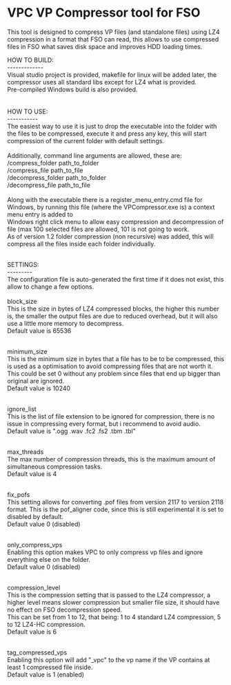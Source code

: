 # VPC VP Compressor tool for FSO<br/>

This tool is designed to compress VP files (and standalone files) using LZ4 compression in a format that FSO can read, this allows to use compressed files in FSO what saves disk space and improves HDD loading times.<br/>

HOW TO BUILD:<br/>
-------------<br/>
Visual studio project is provided, makefile for linux will be added later, the compressor uses all standard libs except for LZ4 what is provided.<br/>
Pre-compiled Windows build is also provided.<br/>
<br/>
<br/>
HOW TO USE:<br/>
-----------<br/>
The easiest way to use it is just to drop the executable into the folder with the files to be compressed, execute it and press any key, this will start compression of the current folder with default settings.<br/>
<br/>
Additionally, command line arguments are allowed, these are:<br/>
/compress_folder path_to_folder<br/>
/compress_file path_to_file<br/>
/decompress_folder path_to_folder<br/>
/decompress_file path_to_file<br/>
<br/>
Along with the executable there is a register_menu_entry.cmd file for Windows, by running this file (where the VPCompressor.exe is) a context menu entry is added to<br/>
Windows right click menu to allow easy compression and decompression of file (max 100 selected files are allowed, 101 is not going to work.<br/>
As of version 1.2 folder compression (non recursive) was added, this will compress all the files inside each folder individually.
<br/>
<br/>

SETTINGS:<br/>
---------<br/>
The configuration file is auto-generated the first time if it does not exist, this allow to change a few options.<br/>
<br/>
block_size<br/>
This is the size in bytes of LZ4 compressed blocks, the higher this number is, the smaller the output files are due to reduced overhead, but it will also use a little more memory to decompress.<br/>
Default value is 65536<br/><br/>

minimum_size<br/>
This is the minimum size in bytes that a file has to be to be compressed, this is used as a optimisation to avoid compressing files that are not worth it. This could be set 0 without any problem since files that end up bigger than original are ignored.<br/>
Default value is 10240<br/><br/>

ignore_list<br/>
This is the list of file extension to be ignored for compression, there is no issue in compressing every format, but i recommend to avoid audio.<br/>
Default value is ".ogg .wav .fc2 .fs2 .tbm .tbl"<br/><br/>

max_threads<br/>
The max number of compression threads, this is the maximum amount of simultaneous compression tasks.<br/>
Default value is 4<br/><br/>

fix_pofs<br/>
This setting allows for converting .pof files from version 2117 to version 2118 format. This is the pof_aligner code, since this is still experimental it is set to disabled by default.<br/>
Default value 0 (disabled)<br/><br/>

only_compress_vps<br/>
Enabling this option makes VPC to only compress vp files and ignore everything else on the folder.<br/>
Default value 0 (disabled)<br/><br/>

compression_level<br/>
This is the compression setting that is passed to the LZ4 compressor, a higher level means slower compression but smaller file size, it should have no effect on FSO decompression speed.<br/>
This can be set from 1 to 12, that being: 1 to 4 standard LZ4 compression, 5 to 12 LZ4-HC compression.<br/>
Default value is 6<br/><br/>

tag_compressed_vps<br/>
Enabling this option will add "_vpc" to the vp name if the VP contains at least 1 compressed file inside.<br/>
Default value is 1 (enabled)<br/>


